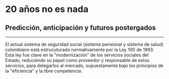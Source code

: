 # 20 años no es nada
## Predicción, anticipación y futuros postergados
_____
El actual sistema de seguridad social (sistema pensional y sistema de salud) colombiano está estrucuturado normativamente por la Ley 100 de 1993. Esta ley fue clave en la "modernización" de los servicios sociales del Estado, reduciendo su papel como proveedor y responsable de estos servicios, para delegarlos al mercado, supuestamente bajo los principios de la "eficiencia" y la libre competencia. 
